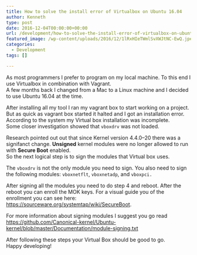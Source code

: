 ```yaml
---
title: How to solve the install error of Virtualbox on Ubuntu 16.04
author: Kenneth
type: post
date: 2016-12-04T00:00:00+00:00
url: /development/how-to-solve-the-install-error-of-virtualbox-on-ubuntu/
featured_image: /wp-content/uploads/2016/12/1lRxHIeTWmlSvXWJtNC-EwQ.jpeg
categories:
  - Development
tags: []

---
```

<p id="1499" class="graf graf--p graf-after--figure">
  As most programmers I prefer to program on my local machine. To this end I use Virtualbox in combination with Vagrant.<br /> A few months back I changed from a Mac to a Linux machine and I decided to use Ubuntu 16.04 at the time.
</p>

<p id="ec82" class="graf graf--p graf-after--p">
  After installing all my tool I ran my vagrant box to start working on a project. But as quick as vagrant box started it halted and I got an installation error.<br /> According to the system my Virtual box installation was incomplete.<br /> Some closer investigation showed that <code class="markup--code markup--p-code">vboxdrv</code> was not loaded.
</p>

<p id="8366" class="graf graf--p graf-after--p">
  Research pointed out out that since Kernel version 4.4.0–20 there was a signifanct change. <strong class="markup--strong markup--p-strong">Unsigned</strong> kernel modules were no longer allowed to run with <strong class="markup--strong markup--p-strong">Secure Boot</strong> enabled.<br /> So the next logical step is to sign the modules that Virtual box uses.
</p>

<p id="708c" class="graf graf--p graf-after--figure">
  The <code class="markup--code markup--p-code">vboxdrv</code> is not the only module you need to sign. You also need to sign the following modules: <code class="markup--code markup--p-code">vboxnetflt</code>, <code class="markup--code markup--p-code">vboxnetadp</code>, and <code class="markup--code markup--p-code">vboxpci.</code>
</p>

<p id="b168" class="graf graf--p graf-after--p">
  After signing all the modules you need to do step 4 and reboot. After the reboot you can enroll the MOK keys. For a visual guide you of the enrollment you can see here: <a class="markup--anchor markup--p-anchor" href="https://sourceware.org/systemtap/wiki/SecureBoot" target="_blank" rel="nofollow noopener noreferrer" data-href="https://sourceware.org/systemtap/wiki/SecureBoot">https://sourceware.org/systemtap/wiki/SecureBoot</a>.
</p>

<p id="3bd4" class="graf graf--p graf-after--p">
  For more information about signing modules I suggest you go read <a class="markup--anchor markup--p-anchor" href="https://github.com/Canonical-kernel/Ubuntu-kernel/blob/master/Documentation/module-signing.txt" target="_blank" rel="nofollow noopener noreferrer" data-href="https://github.com/Canonical-kernel/Ubuntu-kernel/blob/master/Documentation/module-signing.txt">https://github.com/Canonical-kernel/Ubuntu-kernel/blob/master/Documentation/module-signing.txt</a>
</p>

<p id="a45f" class="graf graf--p graf-after--p graf--trailing">
  After following these steps your Virtual Box should be good to go.<br /> Happy developing!
</p>